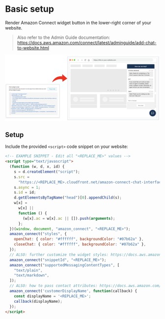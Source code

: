# Basic setup

Render Amazon Connect widget button in the lower-right corner of your website.

> Also refer to the Admin Guide documentation: https://docs.aws.amazon.com/connect/latest/adminguide/add-chat-to-website.html

![](./basicWidgetSetup.jpg)

## Setup

Include the provided `<script>` code snippet on your website:

```html
<!-- EXAMPLE SNIPPET - Edit all "<REPLACE_ME>" values -->
<script type="text/javascript">
  (function (w, d, x, id) {
    s = d.createElement("script");
    s.src =
      "https://<REPLACE_ME>.cloudfront.net/amazon-connect-chat-interface-client.js";
    s.async = 1;
    s.id = id;
    d.getElementsByTagName("head")[0].appendChild(s);
    w[x] =
      w[x] ||
      function () {
        (w[x].ac = w[x].ac || []).push(arguments);
      };
  })(window, document, "amazon_connect", "<REPLACE_ME>");
  amazon_connect("styles", {
    openChat: { color: "#ffffff", backgroundColor: "#07b62a" },
    closeChat: { color: "#ffffff", backgroundColor: "#07b62a" },
  });
  // ALSO: further customize the widget styles: https://docs.aws.amazon.com/connect/latest/adminguide/pass-custom-styles.html
  amazon_connect("snippetId", "<REPLACE_ME>");
  amazon_connect("supportedMessagingContentTypes", [
    "text/plain",
    "text/markdown",
  ]);
  // ALSO: how to pass contact attributes: https://docs.aws.amazon.com/connect/latest/adminguide/pass-contact-attributes-chat.html
  amazon_connect('customerDisplayName', function(callback) {
    const displayName = '<REPLACE_ME>';
    callback(displayName);
  });
</script>
```
